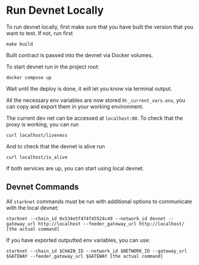 # Run Devnet Locally

To run devnet locally, first make sure that you have built the version that you want to test. If not, run first

```
make build
```

Built contract is passed into the devnet via Docker volumes.

To start devnet run in the project root:

```
docker compose up
```

Wait until the deploy is done, it will let you know via terminal output.

All the necessary env variables are now stored in `_current_vars.env`, you can copy and export them in your working environment.

The current dev net can be accessed at `localhost:80`. To check that the proxy is working, you can run

```
curl localhost/liveness
```

And to check that the devnet is alive run

```
curl localhost/is_alive
```

If both services are up, you can start using local devnet.

## Devnet Commands

All `starknet` commands must be run with additional options to communicate with the local devnet:

```
starknet --chain_id 0x534e5f474f45524c49 --network_id devnet --gateway_url http://localhost --feeder_gateway_url http://localhost/ [the actual command]
```

If you have exported outputted env variables, you can use:

```
starknet --chain_id $CHAIN_ID --network_id $NETWORK_ID --gateway_url $GATEWAY --feeder_gateway_url $GATEWAY [the actual command]
```
